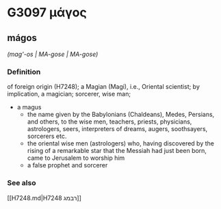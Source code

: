 # G3097 μάγος

## mágos

_(mag'-os | MA-gose | MA-gose)_

### Definition

of foreign origin (H7248); a Magian (Magi), i.e., Oriental scientist; by implication, a magician; sorcerer, wise man; 

- a magus
  - the name given by the Babylonians (Chaldeans), Medes, Persians, and others, to the wise men, teachers, priests, physicians, astrologers, seers, interpreters of dreams, augers, soothsayers, sorcerers etc.
  - the oriental wise men (astrologers) who, having discovered by the rising of a remarkable star that the Messiah had just been born, came to Jerusalem to worship him
  - a false prophet and sorcerer

### See also

[[H7248.md|H7248 רבמג]]
